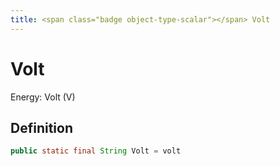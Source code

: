 ```yaml
---
title: <span class="badge object-type-scalar"></span> Volt
---
```

# <span class="badge object-type-scalar"></span> Volt

Energy: Volt (V)

## Definition

```java
public static final String Volt = volt
```
